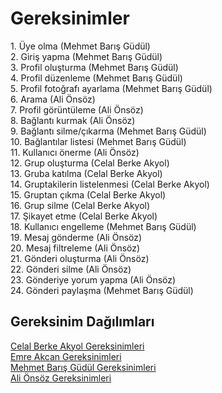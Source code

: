 <h1>Gereksinimler</h1>
1. Üye olma (Mehmet Barış Güdül) <br>
2. Giriş yapma (Mehmet Barış Güdül) <br>
3. Profil oluşturma (Mehmet Barış Güdül) <br> 
4. Profil düzenleme (Mehmet Barış Güdül)  <br>
5. Profil fotoğrafı ayarlama (Mehmet Barış Güdül) <br>
6. Arama (Ali Önsöz) <br>
7. Profil görüntüleme (Ali Önsöz) <br>
8. Bağlantı kurmak (Ali Önsöz) <br>
9. Bağlantı silme/çıkarma (Mehmet Barış Güdül) <br>
10. Bağlantılar listesi (Mehmet Barış Güdül) <br>
11. Kullanıcı önerme (Ali Önsöz) <br>
12. Grup oluşturma (Celal Berke Akyol) <br>
13. Gruba katılma (Celal Berke Akyol) <br>
14. Gruptakilerin listelenmesi (Celal Berke Akyol) <br>
15. Gruptan çıkma (Celal Berke Akyol)  <br>
16. Grup silme (Celal Berke Akyol) <br>
17. Şikayet etme (Celal Berke Akyol) <br>
18. Kullanıcı engelleme (Mehmet Barış Güdül) <br>
19. Mesaj gönderme (Ali Önsöz)<br>
20. Mesaj filtreleme (Ali Önsöz)<br>
21. Gönderi oluşturma (Ali Önsöz)  <br>
22. Gönderi silme (Ali Önsöz) <br>
23. Gönderiye yorum yapma (Ali Önsöz) <br>
24. Gönderi paylaşma (Mehmet Barış Güdül)
<br>
<h2>Gereksinim Dağılımları</h2>

[Celal Berke Akyol Gereksinimleri](celal-berke-akyol-gereksinim.md)
<br>
[Emre Akcan Gereksinimleri](Emre-Akcan.md)
<br>
[Mehmet Barış Güdül Gereksinimleri](mehmet-barış-güdül-gereksinim.md)
<br>
[Ali Önsöz Gereksinimleri](ali-önsöz.md)
